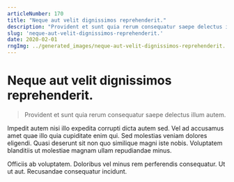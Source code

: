```yaml
---
articleNumber: 170
title: "Neque aut velit dignissimos reprehenderit."
description: "Provident et sunt quia rerum consequatur saepe delectus illum autem."
slug: 'neque-aut-velit-dignissimos-reprehenderit.'
date: 2020-02-01
rngImg: ../generated_images/neque-aut-velit-dignissimos-reprehenderit..jpg
---
```


# Neque aut velit dignissimos reprehenderit.

> Provident et sunt quia rerum consequatur saepe delectus illum autem.

Impedit autem nisi illo expedita corrupti dicta autem sed. Vel ad accusamus amet quae illo quia cupiditate enim qui. Sed molestias veniam dolores eligendi. Quasi deserunt sit non quo similique magni iste nobis. Voluptatem blanditiis ut molestiae magnam ullam repudiandae minus.
 Officiis ab voluptatem. Doloribus vel minus rem perferendis consequatur. Ut ut aut. Recusandae consequatur incidunt.
